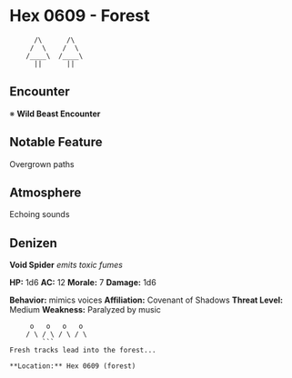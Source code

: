 # Hex 0609 - Forest
```
      /\      /\
     /  \    /  \
    /____\  /____\
      ||      ||
```

## Encounter

※ **Wild Beast Encounter**

## Notable Feature

Overgrown paths

## Atmosphere

Echoing sounds

## Denizen

**Void Spider**
*emits toxic fumes*

**HP:** 1d6 **AC:** 12 **Morale:** 7
**Damage:** 1d6

**Behavior:** mimics voices
**Affiliation:** Covenant of Shadows
**Threat Level:** Medium
**Weakness:** Paralyzed by music

```
     o   o   o   o
    / \ / \ / \ / \
        ```
Fresh tracks lead into the forest...

**Location:** Hex 0609 (forest)
